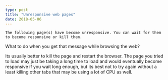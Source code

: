 ```yaml
---
type: post
title: "Unresponsive web pages"
date: 2018-05-06
---
```


```
The following page(s) have become unresponsive. You can wait for them to become responsive or kill them.
```

What to do when you get that message while browsing the web?

Its usually better to kill the page and restart the browser.
The page you tried to load may just be taking a long time to load 
and would eventually become responsive if you wait long enough,
but its best not to try again without a least killing other tabs
that may be using a lot of CPU as well.

